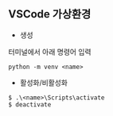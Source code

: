 ## VSCode 가상환경

- 생성 <br/>

터미널에서 아래 명령어 입력

```
python -m venv <name>
```

- 활성화/비활성화
```
$ .\<name>\Scripts\activate
$ deactivate
```
